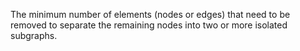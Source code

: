 The minimum number of elements (nodes or edges) that need to be removed to separate the remaining nodes into two or more isolated subgraphs. 

